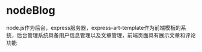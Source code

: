 # nodeBlog
node.js作为后台，express服务器，express-art-template作为前端模板的系统，后台管理系统具备用户信息管理以及文章管理，前端页面具有展示文章和评论功能
